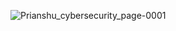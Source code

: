![Prianshu_cybersecurity_page-0001](https://github.com/PrianshuSaha/cyber-security/assets/170245794/f8a91cb3-2402-422b-96f7-2340121d80bf)
